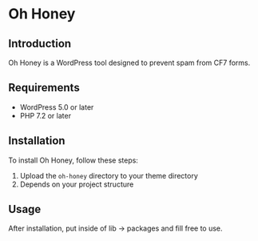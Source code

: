 # Oh Honey

## Introduction

Oh Honey is a WordPress tool designed to prevent spam from CF7 forms.

## Requirements

- WordPress 5.0 or later
- PHP 7.2 or later

## Installation

To install Oh Honey, follow these steps:

1. Upload the `oh-honey` directory to your theme directory
2. Depends on your project structure

## Usage

After installation, put inside of lib -> packages and fill free to use.
